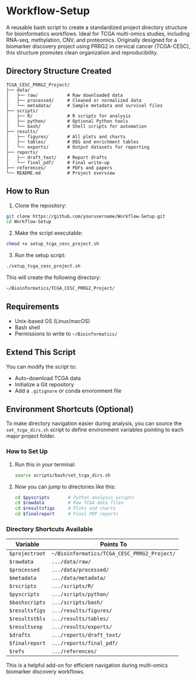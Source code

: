 # Workflow-Setup

A reusable bash script to create a standardized project directory structure for bioinformatics workflows. Ideal for TCGA multi-omics studies, including RNA-seq, methylation, CNV, and proteomics. Originally designed for a biomarker discovery project using PRRG2 in cervical cancer (TCGA-CESC), this structure promotes clean organization and reproducibility.

## Directory Structure Created

```
TCGA_CESC_PRRG2_Project/
├── data/
│   ├── raw/           # Raw downloaded data
│   ├── processed/     # Cleaned or normalized data
│   └── metadata/      # Sample metadata and survival files
├── scripts/
│   ├── R/             # R scripts for analysis
│   ├── python/        # Optional Python tools
│   └── bash/          # Shell scripts for automation
├── results/
│   ├── figures/       # All plots and charts
│   ├── tables/        # DEG and enrichment tables
│   └── exports/       # Output datasets for reporting
├── reports/
│   ├── draft_text/    # Report drafts
│   └── final_pdf/     # Final write-up
├── references/        # PDFs and papers
└── README.md          # Project overview
```

## How to Run

1. Clone the repository:

```bash
git clone https://github.com/yourusername/Workflow-Setup.git
cd Workflow-Setup
```

2. Make the script executable:

```bash
chmod +x setup_tcga_cesc_project.sh
```

3. Run the setup script:

```bash
./setup_tcga_cesc_project.sh
```

This will create the following directory:

```bash
~/Bioinformatics/TCGA_CESC_PRRG2_Project/
```

## Requirements

- Unix-based OS (Linux/macOS)
- Bash shell
- Permissions to write to `~/Bioinformatics/`

## Extend This Script

You can modify the script to:
- Auto-download TCGA data
- Initialize a Git repository
- Add a `.gitignore` or conda environment file

## Environment Shortcuts (Optional)

To make directory navigation easier during analysis, you can source the `set_tcga_dirs.sh` script to define environment variables pointing to each major project folder.

### How to Set Up

1. Run this in your terminal:

   ```bash
   source scripts/bash/set_tcga_dirs.sh
   ```

2. Now you can jump to directories like this:

   ```bash
   cd $pyscripts       # Python analysis scripts
   cd $rawdata         # Raw TCGA data files
   cd $resultsfigs     # Plots and charts
   cd $finalreport     # Final PDF reports
   ```

### Directory Shortcuts Available

| Variable        | Points To                                                       |
|----------------|------------------------------------------------------------------|
| `$projectroot` | `~/Bioinformatics/TCGA_CESC_PRRG2_Project/`                     |
| `$rawdata`     | `.../data/raw/`                                                 |
| `$processed`   | `.../data/processed/`                                           |
| `$metadata`    | `.../data/metadata/`                                            |
| `$rscripts`    | `.../scripts/R/`                                                |
| `$pyscripts`   | `.../scripts/python/`                                           |
| `$bashscripts` | `.../scripts/bash/`                                             |
| `$resultsfigs` | `.../results/figures/`                                          |
| `$resultstbls` | `.../results/tables/`                                           |
| `$resultsexp`  | `.../results/exports/`                                          |
| `$drafts`      | `.../reports/draft_text/`                                       |
| `$finalreport` | `.../reports/final_pdf/`                                        |
| `$refs`        | `.../references/`                                               |

This is a helpful add-on for efficient navigation during multi-omics biomarker discovery workflows.
